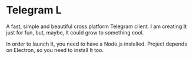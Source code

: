 # Telegram L
A fast, simple and beautiful cross platform Telegram client. I am creating It just for fun, but, maybe, It could grow to something cool.

In order to launch It, you need to have a Node.js installed. Project depends on Electron, so you need to install It too.
